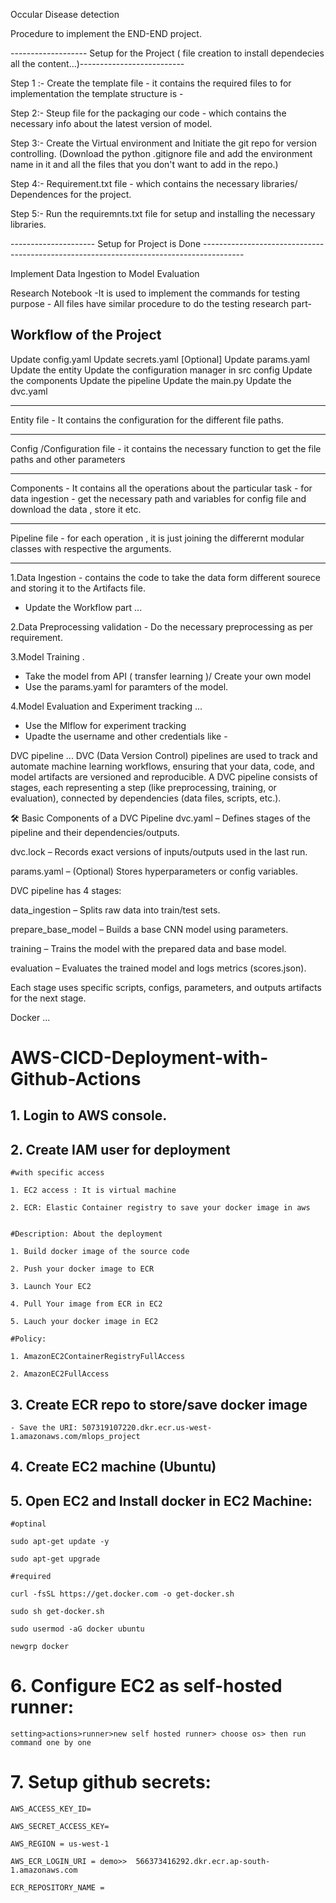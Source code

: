Occular Disease detection 

Procedure to implement the  END-END project.

------------------- Setup for the Project ( file creation to install dependecies all the content...)--------------------------

Step 1 :- 
Create the template file - it contains the required files to for implementation the template structure is -

Step 2:- 
Steup file for the packaging our code - which contains the necessary info about the latest version of model.

Step 3:- 
Create the Virtual environment and Initiate the git repo for version controlling. 
(Download the python .gitignore file and add the environment name in it and all the files that you don't want to
add in the repo.)

Step 4:-
Requirement.txt file - which contains the necessary libraries/ Dependences for the project.

Step 5:- 
Run the requiremnts.txt file for setup and installing the necessary libraries.

--------------------- Setup for Project is Done ----------------------------------------------------------------------------------------

Implement Data Ingestion to Model Evaluation 

Research Notebook -It is used to implement the commands for testing purpose - 
All files have similar procedure to do the testing research part- 

## Workflow of the Project 
Update config.yaml
Update secrets.yaml [Optional]
Update params.yaml
Update the entity
Update the configuration manager in src config
Update the components
Update the pipeline
Update the main.py
Update the dvc.yaml



--------------------------------
Entity file -  It contains the configuration for the different file paths.

---------------------------------
Config /Configuration file - it contains the necessary function to get the file paths and other parameters 

-----------------------------------
Components - It contains all the operations about the particular task - 
for data ingestion - get the necessary path and variables for config file and download the data , store it etc.

--------------------------------------
Pipeline file - for each operation , it is just joining the differernt modular classes with respective the arguments.

---------------------------------------


1.Data Ingestion -
contains the code to take the data form different sourece and storing it to the Artifacts file.
- Update the  Workflow part ...

2.Data Preprocessing validation - 
Do the necessary preprocessing as per requirement.

3.Model Training .
- Take the model from API  ( transfer learning )/ Create your own model 
- Use the params.yaml for paramters of the model.

4.Model Evaluation and Experiment tracking ...
- Use the Mlflow for experiment tracking
- Upadte the username and other credentials like - 



DVC pipeline ...
DVC (Data Version Control) pipelines are used to track and automate machine learning workflows, ensuring that your data, code, and model artifacts are versioned and reproducible. A DVC pipeline consists of stages, each representing a step (like preprocessing, training, or evaluation), connected by dependencies (data files, scripts, etc.).

🛠️ Basic Components of a DVC Pipeline
dvc.yaml – Defines stages of the pipeline and their dependencies/outputs.

dvc.lock – Records exact versions of inputs/outputs used in the last run.

params.yaml – (Optional) Stores hyperparameters or config variables.



DVC pipeline has 4 stages:

data_ingestion – Splits raw data into train/test sets.

prepare_base_model – Builds a base CNN model using parameters.

training – Trains the model with the prepared data and base model.

evaluation – Evaluates the trained model and logs metrics (scores.json).

Each stage uses specific scripts, configs, parameters, and outputs artifacts for the next stage.


Docker ...






# AWS-CICD-Deployment-with-Github-Actions

## 1. Login to AWS console.

## 2. Create IAM user for deployment

	#with specific access

	1. EC2 access : It is virtual machine

	2. ECR: Elastic Container registry to save your docker image in aws


	#Description: About the deployment

	1. Build docker image of the source code

	2. Push your docker image to ECR

	3. Launch Your EC2 

	4. Pull Your image from ECR in EC2

	5. Lauch your docker image in EC2

	#Policy:

	1. AmazonEC2ContainerRegistryFullAccess

	2. AmazonEC2FullAccess

	
## 3. Create ECR repo to store/save docker image
    - Save the URI: 507319107220.dkr.ecr.us-west-1.amazonaws.com/mlops_project

	
## 4. Create EC2 machine (Ubuntu) 

## 5. Open EC2 and Install docker in EC2 Machine:
	
	
	#optinal

	sudo apt-get update -y

	sudo apt-get upgrade
	
	#required

	curl -fsSL https://get.docker.com -o get-docker.sh

	sudo sh get-docker.sh

	sudo usermod -aG docker ubuntu

	newgrp docker
	
# 6. Configure EC2 as self-hosted runner:
    setting>actions>runner>new self hosted runner> choose os> then run command one by one


# 7. Setup github secrets:

    AWS_ACCESS_KEY_ID=

    AWS_SECRET_ACCESS_KEY=

    AWS_REGION = us-west-1

    AWS_ECR_LOGIN_URI = demo>>  566373416292.dkr.ecr.ap-south-1.amazonaws.com

    ECR_REPOSITORY_NAME = 


